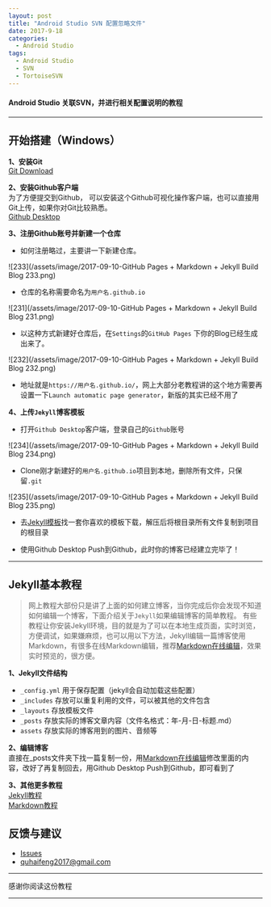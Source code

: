 ```yaml
---
layout: post
title: "Android Studio SVN 配置忽略文件"
date: 2017-9-18
categories:
  - Android Studio
tags:
  - Android Studio
  - SVN
  - TortoiseSVN
---
```


#### Android Studio 关联SVN，并进行相关配置说明的教程

-------------------

## 开始搭建（Windows）

**1、安装Git**  
[Git Download](https://git-scm.com/downloads)

 **2、安装Github客户端**  
为了方便提交到Github， 可以安装这个Github可视化操作客户端，也可以直接用Git上传，如果你对Git比较熟悉。  
[Github Desktop](https://desktop.github.com/)

**3、注册Github账号并新建一个仓库**  
- 如何注册略过，主要讲一下新建仓库。

![233](/assets/image/2017-09-10-GitHub Pages + Markdown + Jekyll Build Blog 233.png)  

- 仓库的名称需要命名为`用户名.github.io`

![231](/assets/image/2017-09-10-GitHub Pages + Markdown + Jekyll Build Blog 231.png)  

- 以这种方式新建好仓库后，在`Settings`的`GitHub Pages` 下你的Blog已经生成出来了。

![232](/assets/image/2017-09-10-GitHub Pages + Markdown + Jekyll Build Blog 232.png)  

- 地址就是`https://用户名.github.io/`，网上大部分老教程讲的这个地方需要再设置一下`Launch automatic page generator`，新版的其实已经不用了

**4、上传`Jekyll`博客模板**  
- 打开`Github Desktop`客户端，登录自己的`Github`账号

![234](/assets/image/2017-09-10-GitHub Pages + Markdown + Jekyll Build Blog 234.png)  

- Clone刚才新建好的`用户名.github.io`项目到本地，删除所有文件，只保留`.git`

![235](/assets/image/2017-09-10-GitHub Pages + Markdown + Jekyll Build Blog 235.png) 

- 去[Jekyll模板](http://jekyllthemes.org/)找一套你喜欢的模板下载，解压后将根目录所有文件复制到项目的根目录


- 使用Github Desktop Push到Github，此时你的博客已经建立完毕了！

-------------------

## Jekyll基本教程
> 网上教程大部份只是讲了上面的如何建立博客，当你完成后你会发现不知道如何编辑一个博客，下面介绍关于`Jekyll`如果编辑博客的简单教程。
有些教程让你安装Jekyll环境，目的就是为了可以在本地生成页面，实时浏览，方便调试，如果嫌麻烦，也可以用以下方法，Jekyll编辑一篇博客使用Markdown，有很多在线Markdown编辑，推荐[Markdown在线编辑](https://maxiang.io/)，效果实时预览的，很方便。

**1、Jekyll文件结构**

- `_config.yml` 用于保存配置（jekyll会自动加载这些配置）
- `_includes` 存放可以重复利用的文件，可以被其他的文件包含
- `_layouts` 存放模板文件
- `_posts` 存放实际的博客文章内容（文件名格式：年-月-日-标题.md）
- `assets` 存放实际的博客用到的图片、音频等

**2、编辑博客**  
直接在_posts文件夹下找一篇复制一份，用[Markdown在线编辑](https://maxiang.io/)修改里面的内容，改好了再复制回去，用Github Desktop Push到Github，即可看到了  

**3、其他更多教程**   
[Jekyll教程](http://jekyll.com.cn/docs/home/)  
[Markdown教程](http://www.appinn.com/markdown/)

## 反馈与建议
- [Issues](https://github.com/DesignQu/DesignQu.github.io/issues)
- <quhaifeng2017@gmail.com>

-------------------

感谢你阅读这份教程

-------------------
